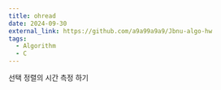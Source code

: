 ```yaml
---
title: ohread
date: 2024-09-30
external_link: https://github.com/a9a99a9a9/Jbnu-algo-hw
tags:
  - Algorithm
  - C
---
```


선택 정렬의 시간 측정 하기

<!--more-->
